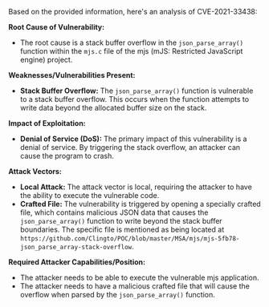 Based on the provided information, here's an analysis of CVE-2021-33438:

**Root Cause of Vulnerability:**

*   The root cause is a stack buffer overflow in the `json_parse_array()` function within the `mjs.c` file of the mjs (mJS: Restricted JavaScript engine) project.

**Weaknesses/Vulnerabilities Present:**

*   **Stack Buffer Overflow:** The `json_parse_array()` function is vulnerable to a stack buffer overflow. This occurs when the function attempts to write data beyond the allocated buffer size on the stack.

**Impact of Exploitation:**

*   **Denial of Service (DoS):** The primary impact of this vulnerability is a denial of service. By triggering the stack overflow, an attacker can cause the program to crash.

**Attack Vectors:**

*   **Local Attack:** The attack vector is local, requiring the attacker to have the ability to execute the vulnerable code.
*   **Crafted File:** The vulnerability is triggered by opening a specially crafted file, which contains malicious JSON data that causes the `json_parse_array()` function to write beyond the stack buffer boundaries. The specific file is mentioned as being located at `https://github.com/Clingto/POC/blob/master/MSA/mjs/mjs-5fb78-json_parse_array-stack-overflow`.

**Required Attacker Capabilities/Position:**

*   The attacker needs to be able to execute the vulnerable mjs application.
*   The attacker needs to have a malicious crafted file that will cause the overflow when parsed by the `json_parse_array()` function.